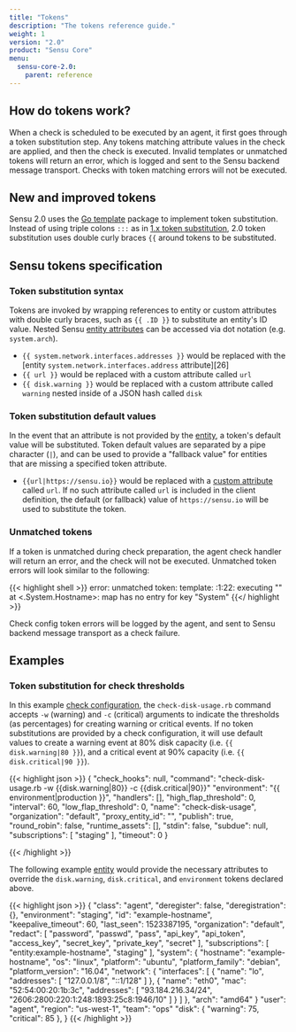 ```yaml
---
title: "Tokens"
description: "The tokens reference guide."
weight: 1
version: "2.0"
product: "Sensu Core"
menu: 
  sensu-core-2.0:
    parent: reference
---
```


## How do tokens work?
When a check is scheduled to be executed by an agent, it first goes through a token substitution step. Any tokens matching attribute values in the check are applied, and then the check is executed. Invalid templates or unmatched tokens will return an error, which is logged and sent to the Sensu backend message transport. Checks with token matching errors will not be executed.

## New and improved tokens
Sensu 2.0 uses the [Go template][1] package to implement token substitution. Instead of using triple colons `:::` as in [1.x token substitution][2], 2.0 token substitution uses double curly braces `{{` around tokens to be substituted.

## Sensu tokens specification

### Token substitution syntax

Tokens are invoked by wrapping references to entity or custom attributes with double curly braces, such as `{{ .ID }}` to substitute an entity's ID value. Nested Sensu [entity attributes][3] can be accessed via dot notation (e.g. `system.arch`).

- `{{ system.network.interfaces.addresses }}` would be replaced with the [entity `system.network.interfaces.address` attribute][26]
- `{{ url }}` would be replaced with a custom attribute called `url`
- `{{ disk.warning }}` would be replaced with a custom attribute called
  `warning` nested inside of a JSON hash called `disk`

### Token substitution default values

In the event that an attribute is not provided by the [entity][3], a token's default
value will be substituted. Token default values are separated by a pipe character (`|`), and can be used to provide a "fallback value" for entities that are missing a specified token attribute.

- `{{url|https://sensu.io}}` would be replaced with a [custom  attribute][3] called `url`. If no such attribute called `url` is included in the client definition, the default (or fallback) value of `https://sensu.io` will be used to substitute the token.

### Unmatched tokens

If a token is unmatched during check preparation, the agent check handler will return an error, and the check will not be executed. Unmatched token errors will look similar to the following:

{{< highlight shell >}}
error: unmatched token: template: :1:22: executing "" at <.System.Hostname>: map has no entry for key "System"
{{</ highlight >}}

Check config token errors will be logged by the agent, and sent to Sensu backend message transport as a check failure.

## Examples

### Token substitution for check thresholds 

In this example [check configuration][5], the `check-disk-usage.rb` command accepts `-w` (warning) and `-c` (critical)
arguments to indicate the thresholds (as percentages) for creating warning or critical events. If no token substitutions are provided by a check configuration, it will use default values to create a warning event at 80% disk capacity (i.e. `{{ disk.warning|80 }}`), and a critical event at 90% capacity (i.e. `{{ disk.critical|90 }}`).

{{< highlight json >}}
{
  "check_hooks": null,
  "command": "check-disk-usage.rb -w {{disk.warning|80}} -c {{disk.critical|90}}"
  "environment": "{{ environment|production }}",
  "handlers": [],
  "high_flap_threshold": 0,
  "interval": 60,
  "low_flap_threshold": 0,
  "name": "check-disk-usage",
  "organization": "default",
  "proxy_entity_id": "",
  "publish": true,
  "round_robin": false,
  "runtime_assets": [],
  "stdin": false,
  "subdue": null,
  "subscriptions": [
    "staging"
  ],
  "timeout": 0
}

{{< /highlight >}}

The following example [entity][4] would provide the necessary
attributes to override the `disk.warning`, `disk.critical`, and `environment`
tokens declared above.

{{< highlight json >}}
{
  "class": "agent",
  "deregister": false,
  "deregistration": {},
  "environment": "staging",
  "id": "example-hostname",
  "keepalive_timeout": 60,
  "last_seen": 1523387195,
  "organization": "default",
  "redact": [
    "password",
    "passwd",
    "pass",
    "api_key",
    "api_token",
    "access_key",
    "secret_key",
    "private_key",
    "secret"
  ],
  "subscriptions": [
    "entity:example-hostname",
    "staging"
  ],
  "system": {
    "hostname": "example-hostname",
    "os": "linux",
    "platform": "ubuntu",
    "platform_family": "debian",
    "platform_version": "16.04",
    "network": {
      "interfaces": [
      {
        "name": "lo",
        "addresses": [
          "127.0.0.1/8",
        "::1/128"
        ]
      },
      {
        "name": "eth0",
        "mac": "52:54:00:20:1b:3c",
        "addresses": [
          "93.184.216.34/24",
        "2606:2800:220:1:248:1893:25c8:1946/10"
        ]
      }
      ]
    },
    "arch": "amd64"
  }
  "user": "agent",
  "region": "us-west-1",
  "team": "ops"
  "disk": {
    "warning": 75,
    "critical": 85
  },
}
{{< /highlight >}}

[1]: https://golang.org/pkg/text/template/
[2]: ../../../1.2/reference/checks/#check-token-substitution
[3]: ../entities/#entity-attributes
[4]: ../entities/
[5]: ../checks/
